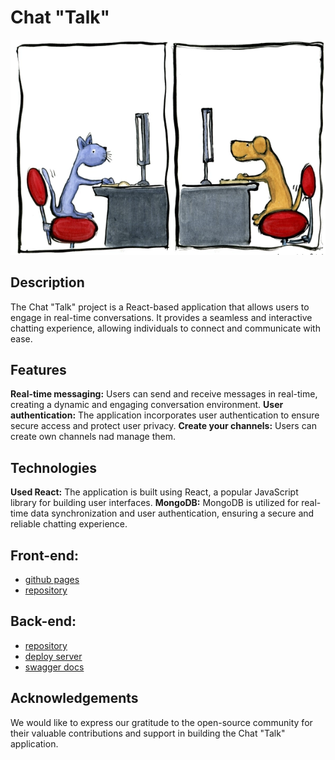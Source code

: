 # Chat "Talk"

![Talk 1](./assets/readmeImg.png)

## Description

The Chat "Talk" project is a React-based application that allows users to engage
in real-time conversations. It provides a seamless and interactive chatting
experience, allowing individuals to connect and communicate with ease.

## Features

**Real-time messaging:** Users can send and receive messages in real-time,
creating a dynamic and engaging conversation environment. **User
authentication:** The application incorporates user authentication to ensure
secure access and protect user privacy. **Create your channels:** Users can
create own channels nad manage them.

## Technologies

**Used React:** The application is built using React, a popular JavaScript
library for building user interfaces. **MongoDB:** MongoDB is utilized for
real-time data synchronization and user authentication, ensuring a secure and
reliable chatting experience.

## Front-end:

- [github pages](https://oleh-kliapko.github.io/chat-talk-front)
- [repository](https://github.com/Oleh-Kliapko/chat-talk-front)

## Back-end:

- [repository](https://)
- [deploy server](https://)
- [swagger docs](https://)

## Acknowledgements

We would like to express our gratitude to the open-source community for their
valuable contributions and support in building the Chat "Talk" application.
